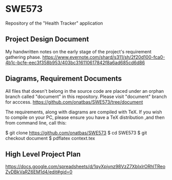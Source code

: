 # SWE573
Repository of the "Health Tracker" application


## Project Design Document
My handwritten notes on the early stage of the project's requirement gathering phase.
https://www.evernote.com/shard/s311/sh/2f20d100-fca0-4b1c-bcfe-eec3f358b953/403bc316110617842f8a6ad685cd6d86

## Diagrams, Requirement Documents
All files that doesn't belong in the source code are placed under an orphan branch called "document" in this repository. 
Please visit "document" branch for acccess.
https://github.com/onatbas/SWE573/tree/document

The requirements, along with diagrams are compiled with TeX. If you wish to compile on your PC, please ensure you have a TeX distribution ,and then from command line, call this: 

  $ git clone https://github.com/onatbas/SWE573
  $ cd SWE573
  $ git checkout document
  $ pdflatex context.tex

## High Level Project Plan
https://docs.google.com/spreadsheets/d/1qyXpiynz98VzZ7XbIxlrORhlTReoZvDBkVaRZ6EM1d4/edit#gid=0
